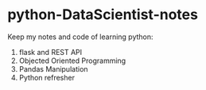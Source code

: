 # python-DataScientist-notes
Keep my notes and code of learning python:
1. flask and REST API
2. Objected Oriented Programming
3. Pandas Manipulation
4. Python refresher
